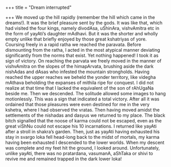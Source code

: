 +++
title = "Dream interrupted"

+++
We moved up the hill rapidly (remember the hill which came in the
dreams\!). It was the brief pleasure sent by the gods. It was like that,
which had visited the four kings, namely divodAsa, uShinAra, vishvAmitra
etc in the form of yayAti’s daughter mAdhavi. But it was the shorter and
wholly empty unlike that briefly enjoyed by those great kshatriyas of
yore. Coursing freely in a rapid ratha we reached the paravata. Before
dismounting from the ratha, I acted in the most atypical manner
deviating significantly from the norms that exist. Yet nothing
happened\! I took it as sign of victory. On reaching the parvata we
freely moved in the manner of vishvAmitra on the slopes of the
himapArvata, brushing aside the dark nishAdas and dAsas who infested the
mountain strongholds. Having reached the upper reaches we beheld the
yonder territory, like videgha mAthava beholding the expanses of mithila
ripe for conquest. I did not realize at that time that I lacked the
equivalent of the son of rAhUgaNa beside me. Then we descended. The
solitude allowed some images to hang motionlessly. This was a sign that
indicated a total victory. After all it was ordained that those
pleasures were even destined for me in the very kshetra, where I had
observed the vratas. Then having moved amidst the settlements of the
nishadas and dasyus we returned to my place. The black bitch signalled
that the noose of karma could not be escaped, even as the great viShNu
could not escape his 10 incarnations. I returned like yayAti after a
stroll in shakra’s garden. Then, just as yayAti having exhausted his
stay in svargo loka fell head-long back to the midst of mortals, my
karma having been exhausted I descended to the lower worlds. When my
descent was complete and my feet hit the ground, I looked around.
Unfortunately, unlike yayAti, there was no pratardana, vasumanA, aShTaka
or shivi to revive me and remained trapped in the dark lower loka\!
